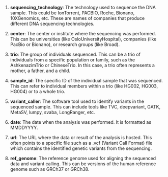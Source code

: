 1. **sequencing_technology**: The technology used to sequence the DNA sample. This could be IonTorrent, PACBIO, Roche, Bionano, 10XGenomics, etc. These are names of companies that produce different DNA sequencing technologies.

2. **center**: The center or institute where the sequencing was performed. This can be universities (like OsloUniversityHospital), companies (like PacBio or Bionano), or research groups (like Broad).

3. **trio**: The group of individuals sequenced. This can be a trio of individuals from a specific population or family, such as the AshkenazimTrio or ChineseTrio. In this case, a trio often represents a mother, a father, and a child.

4. **sample_id**: The specific ID of the individual sample that was sequenced. This can refer to individual members within a trio (like HG002, HG003, HG004) or to a whole trio.

5. **variant_caller**: The software tool used to identify variants in the sequenced sample. This can include tools like TVC, deepvariant, GATK, MetaSV, lumpy, svaba, LongRanger, etc.

6. **date**: The date when the analysis was performed. It is formatted as MMDDYYYY.

7. **url**: The URL where the data or result of the analysis is hosted. This often points to a specific file such as a .vcf (Variant Call Format) file which contains the identified genetic variants from the sequencing.

8. **ref_genome**: The reference genome used for aligning the sequenced data and variant calling. This can be versions of the human reference genome such as GRCh37 or GRCh38.
